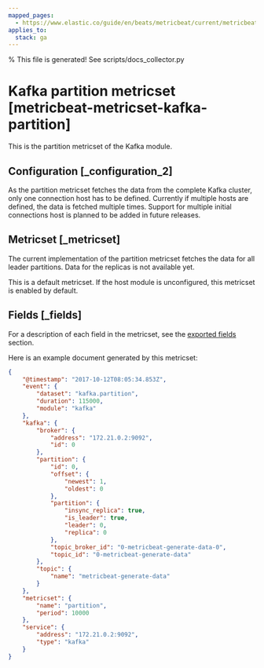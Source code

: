 ```yaml
---
mapped_pages:
  - https://www.elastic.co/guide/en/beats/metricbeat/current/metricbeat-metricset-kafka-partition.html
applies_to:
  stack: ga
---
```


% This file is generated! See scripts/docs_collector.py

# Kafka partition metricset [metricbeat-metricset-kafka-partition]

This is the partition metricset of the Kafka module.

## Configuration [_configuration_2]

As the partition metricset fetches the data from the complete Kafka cluster, only one connection host has to be defined. Currently if multiple hosts are defined, the data is fetched multiple times. Support for multiple initial connections host is planned to be added in future releases.


## Metricset [_metricset]

The current implementation of the partition metricset fetches the data for all leader partitions. Data for the replicas is not available yet.

This is a default metricset. If the host module is unconfigured, this metricset is enabled by default.

## Fields [_fields]

For a description of each field in the metricset, see the [exported fields](/reference/metricbeat/exported-fields-kafka.md) section.

Here is an example document generated by this metricset:

```json
{
    "@timestamp": "2017-10-12T08:05:34.853Z",
    "event": {
        "dataset": "kafka.partition",
        "duration": 115000,
        "module": "kafka"
    },
    "kafka": {
        "broker": {
            "address": "172.21.0.2:9092",
            "id": 0
        },
        "partition": {
            "id": 0,
            "offset": {
                "newest": 1,
                "oldest": 0
            },
            "partition": {
                "insync_replica": true,
                "is_leader": true,
                "leader": 0,
                "replica": 0
            },
            "topic_broker_id": "0-metricbeat-generate-data-0",
            "topic_id": "0-metricbeat-generate-data"
        },
        "topic": {
            "name": "metricbeat-generate-data"
        }
    },
    "metricset": {
        "name": "partition",
        "period": 10000
    },
    "service": {
        "address": "172.21.0.2:9092",
        "type": "kafka"
    }
}
```
